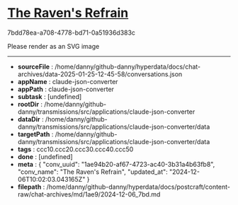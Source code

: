 # [The Raven's Refrain](https://claude.ai/chat/1ae94b20-af67-4723-ac40-3b31a4b63fb8)

7bdd78ea-a708-4778-bd71-0a51936d383c

Please render as an SVG image

---

* **sourceFile** : /home/danny/github-danny/hyperdata/docs/chat-archives/data-2025-01-25-12-45-58/conversations.json
* **appName** : claude-json-converter
* **appPath** : claude-json-converter
* **subtask** : [undefined]
* **rootDir** : /home/danny/github-danny/transmissions/src/applications/claude-json-converter
* **dataDir** : /home/danny/github-danny/transmissions/src/applications/claude-json-converter/data
* **targetPath** : /home/danny/github-danny/transmissions/src/applications/claude-json-converter/data
* **tags** : ccc10.ccc20.ccc30.ccc40.ccc50
* **done** : [undefined]
* **meta** : {
  "conv_uuid": "1ae94b20-af67-4723-ac40-3b31a4b63fb8",
  "conv_name": "The Raven's Refrain",
  "updated_at": "2024-12-06T10:02:03.043165Z"
}
* **filepath** : /home/danny/github-danny/hyperdata/docs/postcraft/content-raw/chat-archives/md/1ae9/2024-12-06_7bd.md